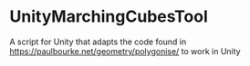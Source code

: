# UnityMarchingCubesTool
A script for Unity that adapts the code found in https://paulbourke.net/geometry/polygonise/ to work in Unity
